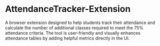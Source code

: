 # AttendanceTracker-Extension
A browser extension designed to help students track their attendance and calculate the number of additional classes required to meet the 75% attendance criteria. The tool is user-friendly and visually enhances attendance tables by adding helpful metrics directly in the UI.
